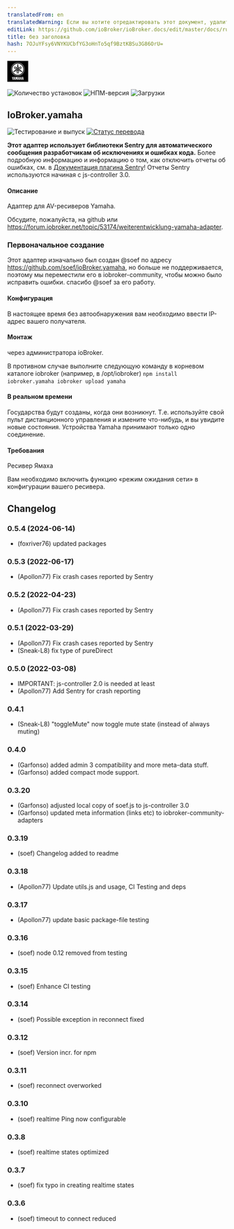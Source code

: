 ```yaml
---
translatedFrom: en
translatedWarning: Если вы хотите отредактировать этот документ, удалите поле «translatedFrom», в противном случае этот документ будет снова автоматически переведен
editLink: https://github.com/ioBroker/ioBroker.docs/edit/master/docs/ru/adapterref/iobroker.yamaha/README.md
title: без заголовка
hash: 7OJuYFsy6VNYKUCbfYG3oHnTo5qf9BztKBSu3G86OrU=
---
```

![Логотип](../../../en/adapterref/iobroker.yamaha/admin/yamaha.png)

![Количество установок](http://iobroker.live/badges/yamaha-stable.svg)
![НПМ-версия](http://img.shields.io/npm/v/iobroker.yamaha.svg)
![Загрузки](https://img.shields.io/npm/dm/iobroker.yamaha.svg)

## IoBroker.yamaha
![Тестирование и выпуск](https://github.com/iobroker-community-adapters/ioBroker.yamaha/workflows/Test%20and%20Release/badge.svg) [![Статус перевода](https://weblate.iobroker.net/widgets/adapters/-/yamaha/svg-badge.svg)](https://weblate.iobroker.net/engage/adapters/?utm_source=widget)

**Этот адаптер использует библиотеки Sentry для автоматического сообщения разработчикам об исключениях и ошибках кода.** Более подробную информацию и информацию о том, как отключить отчеты об ошибках, см. в [Документация плагина Sentry](https://github.com/ioBroker/plugin-sentry#plugin-sentry)! Отчеты Sentry используются начиная с js-controller 3.0.

#### Описание
Адаптер для AV-ресиверов Yamaha.

Обсудите, пожалуйста, на github или https://forum.iobroker.net/topic/53174/weiterentwicklung-yamaha-adapter.

### Первоначальное создание
Этот адаптер изначально был создан @soef по адресу https://github.com/soef/ioBroker.yamaha, но больше не поддерживается, поэтому мы переместили его в iobroker-community, чтобы можно было исправить ошибки. спасибо @soef за его работу.

#### Конфигурация
В настоящее время без автообнаружения вам необходимо ввести IP-адрес вашего получателя.

#### Монтаж
через администратора ioBroker.

В противном случае выполните следующую команду в корневом каталоге iobroker (например, в /opt/iobroker) `` npm install iobroker.yamaha iobroker upload yamaha ``

#### В реальном времени
Государства будут созданы, когда они возникнут. Т.е. используйте свой пульт дистанционного управления и измените что-нибудь, и вы увидите новые состояния.
Устройства Yamaha принимают только одно соединение.

#### Требования
Ресивер Ямаха

Вам необходимо включить функцию «режим ожидания сети» в конфигурации вашего ресивера.

## Changelog
### 0.5.4 (2024-06-14)
* (foxriver76) updated packages

### 0.5.3 (2022-06-17)
* (Apollon77) Fix crash cases reported by Sentry

### 0.5.2 (2022-04-23)
* (Apollon77) Fix crash cases reported by Sentry

### 0.5.1 (2022-03-29)
* (Apollon77) Fix crash cases reported by Sentry
* (Sneak-L8) fix type of pureDirect

### 0.5.0 (2022-03-08)
* IMPORTANT: js-controller 2.0 is needed at least
* (Apollon77) Add Sentry for crash reporting

### 0.4.1
* (Sneak-L8) "toggleMute" now toggle mute state (instead of always muting)

### 0.4.0
* (Garfonso) added admin 3 compatibility and more meta-data stuff.
* (Garfonso) added compact mode support.

### 0.3.20
* (Garfonso) adjusted local copy of soef.js to js-controller 3.0
* (Garfonso) updated meta information (links etc) to iobroker-community-adapters

### 0.3.19
* (soef) Changelog added to readme

### 0.3.18
* (Apollon77) Update utils.js and usage, CI Testing and deps

### 0.3.17
* (Apollon77) update basic package-file testing

### 0.3.16
* (soef) node 0.12 removed from testing

### 0.3.15
* (soef) Enhance CI testing

### 0.3.14
* (soef) Possible exception in reconnect fixed

### 0.3.12
* (soef) Version incr. for npm

### 0.3.11
* (soef) reconnect overworked

### 0.3.10
* (soef) realtime Ping now configurable

### 0.3.8
* (soef) realtime states optimized

### 0.3.7
* (soef) fix typo in creating realtime states

### 0.3.6
* (soef) timeout to connect reduced

<!--

## License
The MIT License (MIT)

Copyright (c) 2015-2024 soef <soef@gmx.net>

Permission is hereby granted, free of charge, to any person obtaining a copy
of this software and associated documentation files (the "Software"), to deal
in the Software without restriction, including without limitation the rights
to use, copy, modify, merge, publish, distribute, sublicense, and/or sell
copies of the Software, and to permit persons to whom the Software is
furnished to do so, subject to the following conditions:

The above copyright notice and this permission notice shall be included in
all copies or substantial portions of the Software.

THE SOFTWARE IS PROVIDED "AS IS", WITHOUT WARRANTY OF ANY KIND, EXPRESS OR
IMPLIED, INCLUDING BUT NOT LIMITED TO THE WARRANTIES OF MERCHANTABILITY,
FITNESS FOR A PARTICULAR PURPOSE AND NONINFRINGEMENT. IN NO EVENT SHALL THE
AUTHORS OR COPYRIGHT HOLDERS BE LIABLE FOR ANY CLAIM, DAMAGES OR OTHER
LIABILITY, WHETHER IN AN ACTION OF CONTRACT, TORT OR OTHERWISE, ARISING FROM,
OUT OF OR IN CONNECTION WITH THE SOFTWARE OR THE USE OR OTHER DEALINGS IN
THE SOFTWARE.
-->

